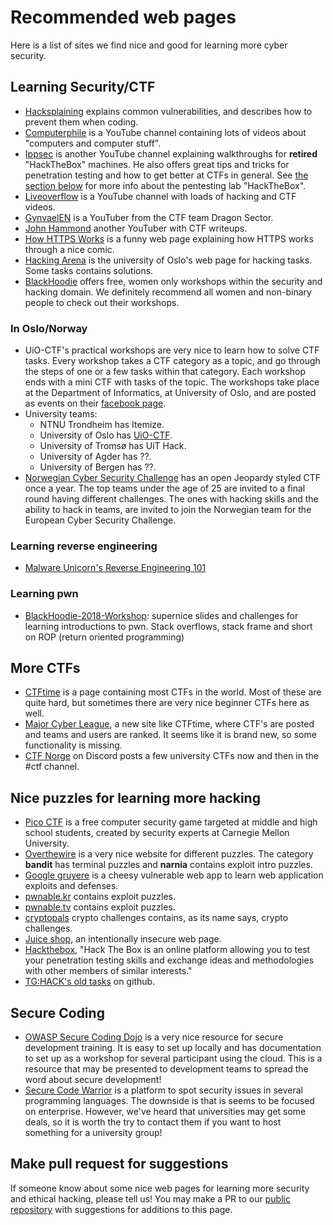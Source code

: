 # Recommended web pages
Here is a list of sites we find nice and good for learning more cyber security.

## Learning Security/CTF
* [Hacksplaining](https://www.hacksplaining.com/) explains common 
vulnerabilities, and describes how to prevent them when coding.
* [Computerphile](https://www.youtube.com/channel/UC9-y-6csu5WGm29I7JiwpnA) 
is a YouTube channel containing lots of videos about "computers and 
computer stuff". 
* [Ippsec](https://www.youtube.com/channel/UCa6eh7gCkpPo5XXUDfygQQA/videos) is
another YouTube channel explaining walkthroughs for __retired__ "HackTheBox" machines.
He also offers great tips and tricks for penetration testing and how to get better 
at CTFs in general. See [the section below](#nice-puzzles-for-learning-more-hacking) 
for more info about the pentesting lab "HackTheBox".
* [Liveoverflow](https://www.youtube.com/channel/UClcE-kVhqyiHCcjYwcpfj9w)
is a YouTube channel with loads of hacking and CTF videos.
* [GynvaelEN](https://www.youtube.com/channel/UCCkVMojdBWS-JtH7TliWkVg) is a YouTuber 
from the CTF team Dragon Sector.
* [John Hammond](https://www.youtube.com/channel/UCVeW9qkBjo3zosnqUbG7CFw)
another YouTuber with CTF writeups.
* [How HTTPS Works](https://howhttps.works/) is a funny web page 
explaining how HTTPS works through a nice comic. 
* [Hacking Arena](https://www.hackingarena.no/challenges/web/) is the university of 
Oslo's web page for hacking tasks. Some tasks contains solutions.
* [BlackHoodie](https://www.blackhoodie.re/) offers free, women only workshops within 
the security and hacking domain. We definitely recommend all women and non-binary 
people to check out their workshops. 

### In Oslo/Norway
* UiO-CTF's practical workshops are very nice to learn how to solve CTF 
tasks. Every workshop takes a CTF category as a topic, and go through the 
steps of one or a few tasks within that category. Each workshop ends with 
a mini CTF with tasks of the topic. The workshops take place at the Department 
of Informatics, at University of Oslo, and are posted as events on their
[facebook page](https://www.facebook.com/uioctf).
* University teams: 
  * NTNU Trondheim has Itemize.
  * University of Oslo has [UiO-CTF](https://discord.gg/E24KzaJ). 
  * University of Tromsø has UiT Hack. 
  * University of Agder has ??.
  * University of Bergen has ??. 
* [Norwegian Cyber Security Challenge](https://www.ntnu.no/ncsc) has an
open Jeopardy styled CTF once a year. The top teams under the age of 25
are invited to a final round having different challenges. The ones with 
hacking skills and the ability to hack in teams, are invited to join the 
Norwegian team for the European Cyber Security Challenge. 

### Learning reverse engineering
* [Malware Unicorn's Reverse Engineering 101](https://malwareunicorn.org/workshops/re101.html)

### Learning pwn
* [BlackHoodie-2018-Workshop](https://github.com/tharina/BlackHoodie-2018-Workshop): 
supernice slides and challenges for learning introductions to pwn. 
Stack overflows, stack frame and short on ROP (return oriented programming)

## More CTFs
* [CTFtime](https://ctftime.org/) is a page containing most CTFs in the 
world. Most of these are quite hard, but sometimes there are very nice
beginner CTFs here as well. 
* [Major Cyber League](https://www.majorleaguecyber.org/), a new site like
CTFtime, where CTF's are posted and teams and users are ranked. It seems
like it is brand new, so some functionality is missing.
* [CTF Norge](https://discord.gg/P4X4WyN) on Discord posts a few university
CTFs now and then in the #ctf channel.

## Nice puzzles for learning more hacking
* [Pico CTF](https://picoctf.com/) is a free computer security game targeted at middle 
and high school students, created by security experts at Carnegie Mellon University. 
* [Overthewire](http://overthewire.org/wargames) is a very nice website for 
different puzzles. The category __bandit__ has terminal puzzles and __narnia__ 
contains exploit intro puzzles.
* [Google gruyere](http://google-gruyere.appspot.com/) is a cheesy vulnerable 
web app to learn web application exploits and defenses.
* [pwnable.kr](http://pwnable.kr/) contains exploit puzzles.
* [pwnable.tv](http://pwnable.tv/) contains exploit puzzles.
* [cryptopals](https://cryptopals.com/sets/1) crypto challenges contains, as 
its name says, crypto challenges.
* [Juice shop](https://www.owasp.org/index.php/OWASP_Juice_Shop_Project), an 
intentionally insecure web page. 
* [Hackthebox](https://www.hackthebox.eu/), "Hack The Box is an online platform 
allowing you to test your penetration testing skills and exchange ideas and 
methodologies with other members of similar interests."
* [TG:HACK's old tasks](https://github.com/tghack) on github. 

## Secure Coding
* [OWASP Secure Coding Dojo](https://owasp.org/www-project-secure-coding-dojo/)
is a very nice resource for secure development training. It is easy to set up
locally and has documentation to set up as a workshop for several participant 
using the cloud. This is a resource that may be presented to development teams 
to spread the word about secure development!
* [Secure Code Warrior](https://securecodewarrior.com/) is a platform to spot 
security issues in several programming languages. The downside is that is seems
to be focused on enterprise. However, we've heard that universities may get 
some deals, so it is worth the try to contact them if you want to host something
for a university group!

## Make pull request for suggestions
If someone know about some nice web pages for learning more security and ethical 
hacking, please tell us! You may make a PR to our [public repository](https://github.com/tghack/website-pages/blob/master/pages/learn_more.md) 
with suggestions for additions to this page.
